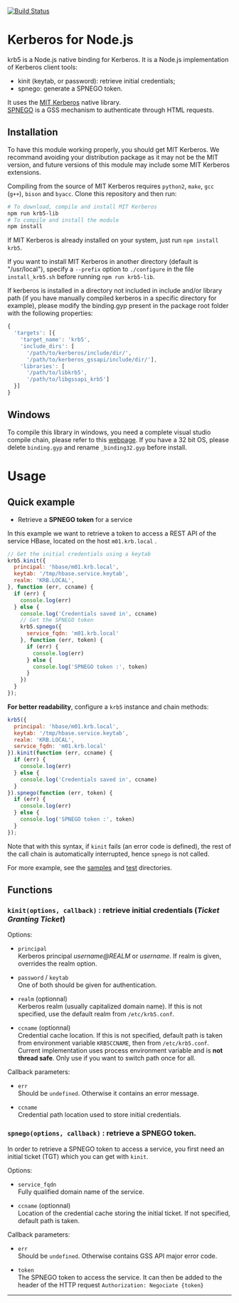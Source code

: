 [![Build Status](https://secure.travis-ci.org/adaltas/node-krb5.svg)](http://travis-ci.org/adaltas/node-krb5)

# Kerberos for Node.js

krb5 is a Node.js native binding for Kerberos. It is a Node.js implementation of Kerberos client tools: 
* kinit (keytab, or password): retrieve initial credentials;
* spnego: generate a SPNEGO token.

It uses the [MIT Kerberos] native library.  
[SPNEGO] is a GSS mechanism to authenticate through HTML requests.

## Installation

To have this module working properly, you should get MIT Kerberos. We recommand avoiding your distribution package as it may not be the MIT version, and future versions of this module may include some MIT Kerberos extensions. 

Compiling from the source of MIT Kerberos requires `python2`, `make`, `gcc` (`g++`), `bison` and `byacc`. Clone this repository and then run:
```bash
# To download, compile and install MIT Kerberos 
npm run krb5-lib 
# To compile and install the module
npm install
```

If MIT Kerberos is already installed on your system, just run `npm install krb5`.

If you want to install MIT Kerberos in another directory (default is "/usr/local"), specify a `--prefix` option to `./configure` in the file `install_krb5.sh` before running `npm run krb5-lib`. 

If kerberos is installed in a directory not included in include and/or library path (if you have manually compiled kerberos in a specific directory for example), please modify the binding.gyp present in the package root folder with the following properties:

```js
{
  'targets': [{
    'target_name': 'krb5',
    'include_dirs': [
      '/path/to/kerberos/include/dir/',
      '/path/to/kerberos_gssapi/include/dir/'],
    'libraries': [
      '/path/to/libkrb5', 
      '/path/to/libgssapi_krb5']
  }]
}
```


## Windows

To compile this library in windows, you need a complete visual studio compile chain, please refer to this [webpage][visual studio]. If you have a 32 bit OS, please delete `binding.gyp` and rename `_binding32.gyp` before install.


# Usage

## Quick example

* Retrieve a **SPNEGO token** for a service   

In this example we want to retrieve a token to access a REST API of the service HBase, located on the host `m01.krb.local` .

```js
// Get the initial credentials using a keytab
krb5.kinit({
  principal: 'hbase/m01.krb.local',
  keytab: '/tmp/hbase.service.keytab',
  realm: 'KRB.LOCAL',
}, function (err, ccname) {
  if (err) {
    console.log(err)
  } else {
    console.log('Credentials saved in', ccname)
    // Get the SPNEGO token
    krb5.spnego({
      service_fqdn: 'm01.krb.local'
    }, function (err, token) {
      if (err) {
        console.log(err)
      } else {
        console.log('SPNEGO token :', token)
      }
    })
  }
});
```

**For better readability**, configure a `krb5` instance and chain methods:
```js
krb5({
  principal: 'hbase/m01.krb.local',
  keytab: '/tmp/hbase.service.keytab',
  realm: 'KRB.LOCAL',
  service_fqdn: 'm01.krb.local'
}).kinit(function (err, ccname) {
  if (err) {
    console.log(err)
  } else {
    console.log('Credentials saved in', ccname)
  }
}).spnego(function (err, token) {
  if (err) {
    console.log(err)
  } else {
    console.log('SPNEGO token :', token)
  }
});
```
Note that with this syntax, if `kinit` fails (an error code is defined), the rest of the call chain is automatically interrupted, hence `spnego` is not called. 

For more example, see the [samples][samples] and [test][test] directories.

## Functions


### `kinit(options, callback)` : retrieve initial credentials (*Ticket Granting Ticket*)


Options:  
* `principal`   
Kerberos principal *username@REALM* or *username*. If realm is given, overrides the realm option.

* `password` / `keytab`   
One of both should be given for authentication.

* `realm` (optionnal)  
Kerberos realm (usually capitalized domain name). If this is not specified, use the default realm from `/etc/krb5.conf`.

* `ccname` (optionnal)  
Credential cache location. If this is not specified, default path is taken from environment variable `KRB5CCNAME`, then from `/etc/krb5.conf`. Current implementation uses process environment variable and is **not thread safe**. Only use if you want to switch path once for all. 

Callback parameters:
* `err`  
Should be `undefined`. Otherwise it contains an error message.  

* `ccname`  
Credential path location used to store initial credentials. 

### `spnego(options, callback)` : retrieve a SPNEGO token. 

In order to retrieve a SPNEGO token to access a service, you first need an initial ticket (TGT) which you can get with `kinit`.


Options:
* `service_fqdn`   
Fully qualified domain name of the service.

* `ccname` (optionnal)  
Location of the credential cache storing the initial ticket. If not specified, default path is taken. 

Callback parameters:
* `err`  
Should be `undefined`. Otherwise contains GSS API major error code.

* `token`  
The SPNEGO token to access the service. It can then be added to the header of the HTTP request `Authorization: Negociate {token}`

___



[MIT Kerberos]: http://web.mit.edu/kerberos/
[SPNEGO]: http://en.wikipedia.org/wiki/SPNEGO
[MIT Kerberos Dist]: http://web.mit.edu/kerberos/dist/
[visual studio]:https://github.com/TooTallNate/node-gyp/wiki/Visual-Studio-2010-Setup
[samples]: https://github.com/adaltas/node-krb5/tree/master/samples
[test]: https://github.com/adaltas/node-krb5/tree/master/test
